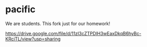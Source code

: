 # pacific
We are students. This fork just for our homework!


https://drive.google.com/file/d/11zI3cZTPDlH3wEaxDkqB6hyBc-KRciTL/view?usp=sharing
